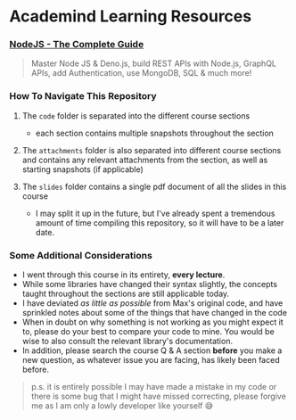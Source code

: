 # Academind Learning Resources

### [NodeJS - The Complete Guide](https://www.udemy.com/course/nodejs-the-complete-guide)

> Master Node JS & Deno.js, build REST APIs with Node.js, GraphQL APIs, add Authentication, use MongoDB, SQL & much more!

### How To Navigate This Repository

1. The `code` folder is separated into the different course sections

    - each section contains multiple snapshots throughout the section

2. The `attachments` folder is also separated into different course sections and contains any relevant attachments from the section, as well as starting snapshots (if applicable)

3. The `slides` folder contains a single pdf document of all the slides in this course
    - I may split it up in the future, but I've already spent a tremendous amount of time compiling this repository, so it will have to be a later date.

### Some Additional Considerations

-   I went through this course in its entirety, **every lecture**.
-   While some libraries have changed their syntax slightly, the concepts taught throughout the sections are still applicable today.
-   I have deviated _as little as possible_ from Max's original code, and have sprinkled notes about some of the things that have changed in the code
-   When in doubt on why something is not working as you might expect it to, please do your best to compare your code to mine. You would be wise to also consult the relevant library's documentation.
-   In addition, please search the course Q & A section **before** you make a new question, as whatever issue you are facing, has likely been faced before.

> p.s. it is entirely possible I may have made a mistake in my code or there is some bug that I might have missed correcting, please forgive me as I am only a lowly developer like yourself 😅

